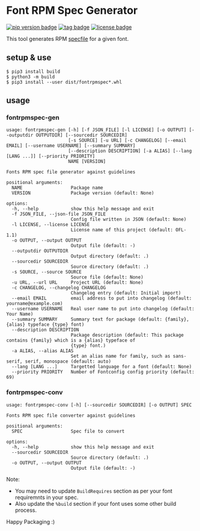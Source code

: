 # Font RPM Spec Generator
[![pip version badge](https://img.shields.io/pypi/v/fontrpmspec)](https://pypi.org/project/fontrpmspec/)
[![tag badge](https://img.shields.io/github/v/tag/fedora-i18n/font-rpm-spec-generator)](https://github.com/fedora-i18n/font-rpm-spec-generator/tags)
[![license badge](https://img.shields.io/github/license/fedora-i18n/font-rpm-spec-generator)](./LICENSE)

This tool generates RPM [specfile](https://docs.fedoraproject.org/en-US/packaging-guidelines/FontsPolicy/) for a given font.

## setup & use
```
$ pip3 install build
$ python3 -m build
$ pip3 install --user dist/fontrpmspec*.whl
```

## usage

### fontrpmspec-gen
```
usage: fontrpmspec-gen [-h] [-f JSON_FILE] [-l LICENSE] [-o OUTPUT] [--outputdir OUTPUTDIR] [--sourcedir SOURCEDIR]
                       [-s SOURCE] [-u URL] [-c CHANGELOG] [--email EMAIL] [--username USERNAME] [--summary SUMMARY]
                       [--description DESCRIPTION] [-a ALIAS] [--lang [LANG ...]] [--priority PRIORITY]
                       NAME [VERSION]

Fonts RPM spec file generator against guidelines

positional arguments:
  NAME                  Package name
  VERSION               Package version (default: None)

options:
  -h, --help            show this help message and exit
  -f JSON_FILE, --json-file JSON_FILE
                        Config file written in JSON (default: None)
  -l LICENSE, --license LICENSE
                        License name of this project (default: OFL-1.1)
  -o OUTPUT, --output OUTPUT
                        Output file (default: -)
  --outputdir OUTPUTDIR
                        Output directory (default: .)
  --sourcedir SOURCEDIR
                        Source directory (default: .)
  -s SOURCE, --source SOURCE
                        Source file (default: None)
  -u URL, --url URL     Project URL (default: None)
  -c CHANGELOG, --changelog CHANGELOG
                        Changelog entry (default: Initial import)
  --email EMAIL         email address to put into changelog (default: yourname@example.com)
  --username USERNAME   Real user name to put into changelog (default: Your Name)
  --summary SUMMARY     Summary text for package (default: {family}, {alias} typeface {type} font)
  --description DESCRIPTION
                        Package description (default: This package contains {family} which is a {alias} typeface of
                        {type} font.)
  -a ALIAS, --alias ALIAS
                        Set an alias name for family, such as sans-serif, serif, monospace (default: auto)
  --lang [LANG ...]     Targetted language for a font (default: None)
  --priority PRIORITY   Number of Fontconfig config priority (default: 69)
```

### fontrpmspec-conv
```
usage: fontrpmspec-conv [-h] [--sourcedir SOURCEDIR] [-o OUTPUT] SPEC

Fonts RPM spec file converter against guidelines

positional arguments:
  SPEC                  Spec file to convert

options:
  -h, --help            show this help message and exit
  --sourcedir SOURCEDIR
                        Source directory (default: .)
  -o OUTPUT, --output OUTPUT
                        Output file (default: -)
```

Note:
- You may need to update `BuildRequires` section as per your font requiremnts in your spec.
- Also update the `%build` section if your font uses some other build process.

Happy Packaging :)
